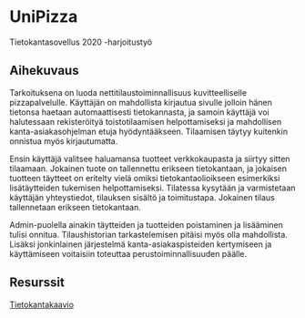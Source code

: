 # UniPizza
Tietokantasovellus 2020 -harjoitustyö

## Aihekuvaus

Tarkoituksena on luoda nettitilaustoiminnallisuus kuvitteelliselle pizzapalvelulle. Käyttäjän on mahdollista kirjautua sivulle jolloin hänen tietonsa haetaan automaattisesti tietokannasta, ja samoin käyttäjä voi halutessaan rekisteröityä toistotilaamisen helpottamiseksi ja mahdollisen kanta-asiakasohjelman etuja hyödyntääkseen. Tilaamisen täytyy kuitenkin onnistua myös kirjautumatta.

Ensin käyttäjä valitsee haluamansa tuotteet verkkokaupasta ja siirtyy sitten tilaamaan. Jokainen tuote on tallennettu erikseen tietokantaan, ja jokaisen tuotteen täytteet on eritelty vielä omiksi tietokantaolioikseen esimerkiksi lisätäytteiden tukemisen helpottamiseksi. Tilatessa kysytään ja varmistetaan käyttäjän yhteystiedot, tilauksen sisältö ja toimitustapa. Jokainen tilaus tallennetaan erikseen tietokantaan.

Admin-puolella ainakin täytteiden ja tuotteiden poistaminen ja lisääminen tulisi onnitua. Tilaushistorian tarkastelemisen pitäisi myös olla mahdollista. Lisäksi jonkinlainen järjestelmä kanta-asiakaspisteiden kertymiseen ja käyttämiseen voitaisiin toteuttaa perustoiminnallisuuden päälle.

## Resurssit

[Tietokantakaavio](https://vapsolon.github.io/UniPizza/docut/Tietokantakaavio.png)